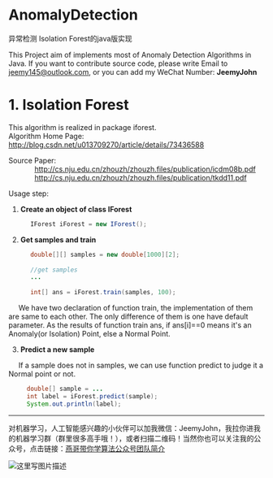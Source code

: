 # AnomalyDetection

异常检测 Isolation Forest的java版实现

This Project aim of implements most of Anomaly Detection Algorithms in Java.
If you want to contribute source code, please write Email to jeemy145@outlook.com, or you can add my WeChat Number: **JeemyJohn**

# 1. Isolation Forest

This algorithm is realized in package iforest.<br/> 
Algorithm Home Page: http://blog.csdn.net/u013709270/article/details/73436588

Source Paper: <br/>
&nbsp;&nbsp;&nbsp;&nbsp;&nbsp;&nbsp;&nbsp;&nbsp;&nbsp;&nbsp;&nbsp;&nbsp; http://cs.nju.edu.cn/zhouzh/zhouzh.files/publication/icdm08b.pdf <br/>
&nbsp;&nbsp;&nbsp;&nbsp;&nbsp;&nbsp;&nbsp;&nbsp;&nbsp;&nbsp;&nbsp;&nbsp; http://cs.nju.edu.cn/zhouzh/zhouzh.files/publication/tkdd11.pdf

Usage step:

1. **Create an object of class IForest**

```java
      IForest iForest = new IForest();
```

2. **Get samples and train**

```java
      double[][] samples = new double[1000][2];
      
      //get samples
      ...
      
      int[] ans = iForest.train(samples, 100);
```
&nbsp;&nbsp;&nbsp;&nbsp; We have two declaration of function train, the implementation of them are same to each other.
The only difference of them is one have default parameter. As the results of function train ans,
if ans[i]==0 means it's an Anomaly(or Isolation) Point, else a Normal Point.

3. **Predict a new sample**

&nbsp;&nbsp;&nbsp;&nbsp; If a sample does not in samples, we can use function predict to judge it a Normal point or not.

```java
     double[] sample = ...
     int label = iForest.predict(sample);
     System.out.println(label);
```


----------
对机器学习，人工智能感兴趣的小伙伴可以加我微信：JeemyJohn，我拉你进我的机器学习群（群里很多高手哦！），或者扫描二维码！当然你也可以关注我的公众号，点击链接：[燕哥带你学算法公众号团队简介](http://mp.weixin.qq.com/s/ny4LvsGsVk1Em30UwZsjWw)

![这里写图片描述](http://img.blog.csdn.net/20170818214456712?watermark/2/text/aHR0cDovL2Jsb2cuY3Nkbi5uZXQvdTAxMzcwOTI3MA==/font/5a6L5L2T/fontsize/400/fill/I0JBQkFCMA==/dissolve/70/gravity/SouthEast)



